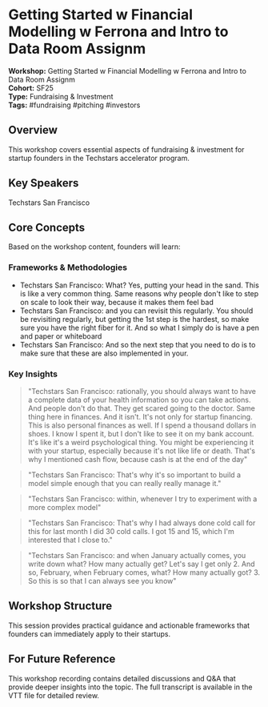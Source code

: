 # Getting Started w  Financial Modelling w  Ferrona and Intro to Data Room Assignm

**Workshop:** Getting Started w  Financial Modelling w  Ferrona and Intro to Data Room Assignm  
**Cohort:** SF25  
**Type:** Fundraising & Investment  
**Tags:** #fundraising #pitching #investors

## Overview

This workshop covers essential aspects of fundraising & investment for startup founders in the Techstars accelerator program.

## Key Speakers

Techstars San Francisco

## Core Concepts

Based on the workshop content, founders will learn:


### Frameworks & Methodologies

- Techstars San Francisco: What? Yes, putting your head in the sand. This is like a very common thing. Same reasons why people don't like to step on scale to look their way, because it makes them feel bad
- Techstars San Francisco: and you can revisit this regularly. You should be revisiting regularly, but getting the 1st step is the hardest, so make sure you have the right fiber for it. And so what I simply do is have a pen and paper or whiteboard
- Techstars San Francisco: And so the next step that you need to do is to make sure that these are also implemented in your.

### Key Insights

> "Techstars San Francisco: rationally, you should always want to have a complete data of your health information so you can take actions. And people don't do that. They get scared going to the doctor. Same thing here in finances. And it isn't. It's not only for startup financing. This is also personal finances as well. If I spend a thousand dollars in shoes. I know I spent it, but I don't like to see it on my bank account. It's like it's a weird psychological thing. You might be experiencing it with your startup, especially because it's not like life or death. That's why I mentioned cash flow, because cash is at the end of the day"

> "Techstars San Francisco: That's why it's so important to build a model simple enough that you can really really manage it."

> "Techstars San Francisco: within, whenever I try to experiment with a more complex model"

> "Techstars San Francisco: That's why I had always done cold call for this for last month I did 30 cold calls. I got 15 and 15, which I'm interested that I close to."

> "Techstars San Francisco: and when January actually comes, you write down what? How many actually get? Let's say I get only 2. And so, February, when February comes, what? How many actually got? 3. So this is so that I can always see you know"


## Workshop Structure

This session provides practical guidance and actionable frameworks that founders can immediately apply to their startups.

## For Future Reference

This workshop recording contains detailed discussions and Q&A that provide deeper insights into the topic. The full transcript is available in the VTT file for detailed review.
